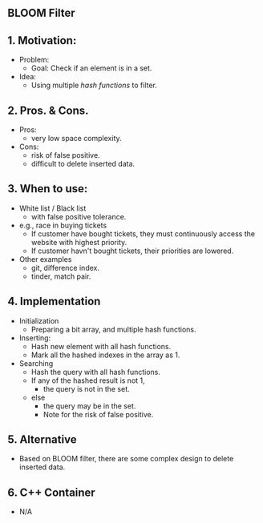## BLOOM Filter 
## 1. Motivation: 
- Problem: 
    - Goal: Check if an element is in a set.
- Idea:
    - Using multiple *hash functions* to filter.


## 2. Pros. & Cons.
- Pros: 
    - very low space complexity.
- Cons: 
    - risk of false positive.
    - difficult to delete inserted data.
    
## 3. When to use:
- White list / Black list
    - with false positive tolerance.
- e.g., race in buying tickets
    - If customer have bought tickets, they must continuously access the website with highest priority.
    - If customer havn't bought tickets, their priorities are lowered.
- Other examples
    - git, difference index.
    - tinder, match pair.

## 4. Implementation
- Initialization
    - Preparing a bit array, and multiple hash functions. 
- Inserting:
    - Hash new element with all hash functions.
    - Mark all the hashed indexes in the array as 1.
- Searching
    - Hash the query with all hash functions.
    - If any of the hashed result is not 1,
        - the query is not in the set.
    - else
        - the query may be in the set.
        - Note for the risk of false positive.

## 5. Alternative
- Based on BLOOM filter, there are some complex design to delete inserted data.

## 6. C++ Container
- N/A